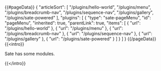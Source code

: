 {{#pageData}}
{
    "articleSort": [
        "/plugins/hello-world", 
        "/plugins/menu", 
        "/plugins/breadcrumb-nav", 
        "/plugins/sequence-nav", 
        "/plugins/gallery", 
        "/plugins/sate-powered"
        ],
    "plugins": [
        {
            "type": "sate-pageMenu",
            "id": "pageMenu",
            "inherited": true,
            "parentLink": true,
            "items": [
                {
                    "url": "/plugins/hello-world"
                },
                {
                    "url": "/plugins/menu"
                },
                {
                    "url": "/plugins/breadcrumb-nav"
                },
                {
                    "url": "/plugins/sequence-nav"
                },
                {
                    "url": "/plugins/gallery"
                },
                {
                    "url": "/plugins/sate-powered"
                }
            ]
        }
    ]
}
{{/pageData}}
{{<intro}}

Sate has some modules.

{{</intro}}
